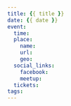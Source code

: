 ```yaml
---
title: {{ title }}
date: {{ date }}
event:
  time:
  place:
    name:
    url:
    geo:
  social_links:
    facebook:
    meetup:
  tickets:
tags:
---
```

